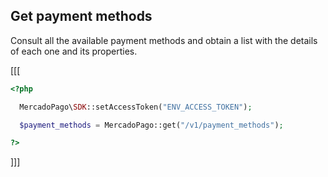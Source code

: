## Get payment methods

Consult all the available payment methods and obtain a list with the details of each one and its properties.

[[[
```php
<?php

  MercadoPago\SDK::setAccessToken("ENV_ACCESS_TOKEN");

  $payment_methods = MercadoPago::get("/v1/payment_methods");

?>
```
]]]
